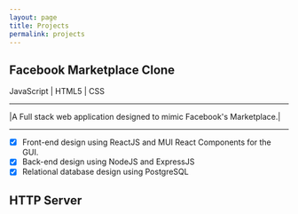 ```yaml
---
layout: page
title: Projects
permalink: projects
---
```



## Facebook Marketplace Clone
JavaScript | HTML5 | CSS

***

|A Full stack web application designed to mimic Facebook's Marketplace.|

***
- [x] Front-end design using ReactJS and MUI React Components for the GUI. 
- [x] Back-end design using NodeJS and ExpressJS
- [x] Relational database design using PostgreSQL

## HTTP Server

